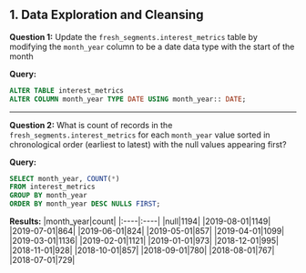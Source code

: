 **1. Data Exploration and Cleansing**
--------------

**Question 1:**
Update the `fresh_segments.interest_metrics` table by modifying the `month_year` column to be a date data type with the start of the month

**Query:**
```sql
ALTER TABLE interest_metrics
ALTER COLUMN month_year TYPE DATE USING month_year:: DATE;
```
------------

**Question 2:**
What is count of records in the `fresh_segments.interest_metrics` for each `month_year` value sorted in chronological order (earliest to latest) with the null values appearing first?

**Query:**
```sql
SELECT month_year, COUNT(*)
FROM interest_metrics
GROUP BY month_year
ORDER BY month_year DESC NULLS FIRST;
```

**Results:**
|month_year|count|
|:----|:----|
|null|1194|
|2019-08-01|1149|
|2019-07-01|864|
|2019-06-01|824|
|2019-05-01|857|
|2019-04-01|1099|
|2019-03-01|1136|
|2019-02-01|1121|
|2019-01-01|973|
|2018-12-01|995|
|2018-11-01|928|
|2018-10-01|857|
|2018-09-01|780|
|2018-08-01|767|
|2018-07-01|729|
